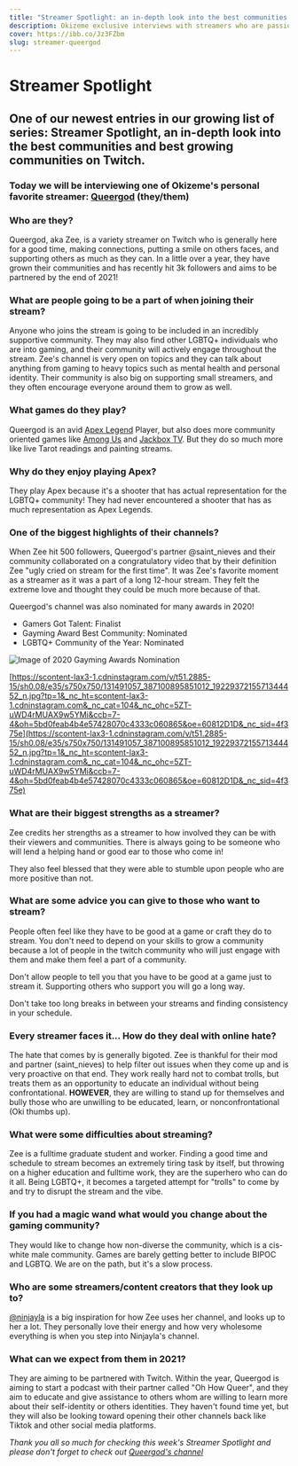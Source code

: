 ```yaml
---
title: "Streamer Spotlight: an in-depth look into the best communities and best growing communities on Twitch"
description: Okizeme exclusive interviews with streamers who are passionate about their craft
cover: https://ibb.co/Jz3FZbm
slug: streamer-queergod
---
```


# Streamer Spotlight

## One of our newest entries in our growing list of series: Streamer Spotlight, an in-depth look into the best communities and best growing communities on Twitch.


### Today we will be interviewing one of Okizeme's personal favorite streamer: [Queergod](https://www.twitch.tv/queergod) (they/them)

### Who are they?

Queergod, aka Zee, is a variety streamer on Twitch who is generally here for a good time, making connections, putting a smile on others faces, and supporting others as much as they can. In a little over a year, they have grown their communities and has recently hit 3k followers and aims to be partnered by the end of 2021!

### What are people going to be a part of when joining their stream?

Anyone who joins the stream is going to be included in an incredibly supportive community. They may also find other LGBTQ+ individuals who are into gaming, and their community will actively engage throughout the stream. Zee's channel is very open on topics and they can talk about anything from gaming to heavy topics such as mental health and personal identity. Their community is also big on supporting small streamers, and they often encourage everyone around them to grow as well.

### What games do they play?

Queergod is an avid [Apex Legend](https://www.ea.com/games/apex-legends) Player, but also does more community oriented games like [Among Us](https://store.steampowered.com/app/945360/Among_Us/) and [Jackbox TV](https://store.steampowered.com/app/331670/The_Jackbox_Party_Pack/). But they do so much more like live Tarot readings and painting streams. 

### Why do they enjoy playing Apex?

They play Apex because it's a shooter that has actual representation for the LGBTQ+ community! They had never encountered a shooter that has as much representation as Apex Legends. 

### One of the biggest highlights of their channels?

When Zee hit 500 followers, Queergod's partner @saint_nieves and their community collaborated on a congratulatory video that by their definition Zee "ugly cried on stream for the first time". It was Zee's favorite moment as a streamer as it was a part of a long 12-hour stream. They felt the extreme love and thought they could be much more because of that.

Queergod's channel was also nominated for many awards in 2020!

- Gamers Got Talent: Finalist 
- Gayming Award Best Community: Nominated 
- LGBTQ+ Community of the Year: Nominated

![Image of 2020 Gayming Awards Nomination](https://scontent-lax3-1.cdninstagram.com/v/t51.2885-15/sh0.08/e35/s750x750/131491057_387100895851012_1922937215571344452_n.jpg?tp=1&_nc_ht=scontent-lax3-1.cdninstagram.com&_nc_cat=104&_nc_ohc=5ZT-uWD4rMUAX9w5YMi&ccb=7-4&oh=5bd0feab4b4e57428070c4333c060865&oe=60812D1D&_nc_sid=4f375e)

[https://scontent-lax3-1.cdninstagram.com/v/t51.2885-15/sh0.08/e35/s750x750/131491057_387100895851012_1922937215571344452_n.jpg?tp=1&_nc_ht=scontent-lax3-1.cdninstagram.com&_nc_cat=104&_nc_ohc=5ZT-uWD4rMUAX9w5YMi&ccb=7-4&oh=5bd0feab4b4e57428070c4333c060865&oe=60812D1D&_nc_sid=4f375e](https://scontent-lax3-1.cdninstagram.com/v/t51.2885-15/sh0.08/e35/s750x750/131491057_387100895851012_1922937215571344452_n.jpg?tp=1&_nc_ht=scontent-lax3-1.cdninstagram.com&_nc_cat=104&_nc_ohc=5ZT-uWD4rMUAX9w5YMi&ccb=7-4&oh=5bd0feab4b4e57428070c4333c060865&oe=60812D1D&_nc_sid=4f375e)

### What are their biggest strengths as a streamer?

Zee credits her strengths as a streamer to how involved they can be with their viewers and communities. There is always going to be someone who will lend a helping hand or good ear to those who come in!

They also feel blessed that they were able to stumble upon people who are more positive than not. 

### What are some advice you can give to those who want to stream?

People often feel like they have to be good at a game or craft they do to stream. You don't need to depend on your skills to grow a community because a lot of people in the twitch community who will just engage with them and make them feel a part of a community. 

Don't allow people to tell you that you have to be good at a game just to stream it. Supporting others who support you will go a long way. 

Don't take too long breaks in between your streams and finding consistency in your schedule.

### Every streamer faces it... How do they deal with online hate?

The hate that comes by is generally bigoted. Zee is thankful for their mod and partner (saint_nieves) to help filter out issues when they come up and is very proactive on that end. They work really hard not to combat trolls, but treats them as an opportunity to educate an individual without being confrontational. **HOWEVER**, they are willing to stand up for themselves and bully those who are unwilling to be educated, learn, or nonconfrontational (Oki thumbs up). 

### What were some difficulties about streaming?

Zee is a fulltime graduate student and worker. Finding a good time and schedule to stream becomes an extremely tiring task by itself, but throwing on a higher education and fulltime work, they are the superhero who can do it all. Being LGBTQ+, it becomes a targeted attempt for "trolls" to come by and try to disrupt the stream and the vibe. 

### If you had a magic wand what would you change about the gaming community?

They would like to change how non-diverse the community, which is a cis-white male community. Games are barely getting better to include BIPOC and LGBTQ. We are on the path, but it's a slow process.

### Who are some streamers/content creators that they look up to?

[@ninjayla](https://www.twitch.tv/ninjayla) is a big inspiration for how Zee uses her channel, and looks up to her a lot. They personally love their energy and how very wholesome everything is when you step into Ninjayla's channel. 

### What can we expect from them in 2021?

They are aiming to be partnered with Twitch. Within the year, Queergod is aiming to start a podcast with their partner called "Oh How Queer", and they aim to educate and give assistance to others whom are willing to learn more about their self-identity or others identities. They haven't found time yet, but they will also be looking toward opening their other channels back like Tiktok and other social media platforms.



*Thank you all so much for checking this week's Streamer Spotlight and please don't forget to check out [Queergod's channel](https://www.twitch.tv/queergod)*